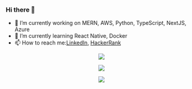 ### Hi there 👋

- 🔭 I’m currently working on MERN, AWS, Python, TypeScript, NextJS, Azure
- 🌱 I’m currently learning React Native, Docker
- 📫 How to reach me:[LinkedIn](https://www.linkedin.com/in/imtiyaz-khan-185a98a2/), [HackerRank](https://www.hackerrank.com/imtiyazkhan458)

<p align="center">
    <img src="https://skillicons.dev/icons?i=aws,firebase,azure,git,selenium,mongodb,graphql,mysql,react,vuejs,expressjs,nodejs,flask,html,css,tailwind,javascript,typescript,python,ruby,java,cs,dotnet&perline=7" />
</p>

<p align="center">
    <img src="https://github-readme-stats.vercel.app/api/top-langs/?username=immy458&theme=dark" />
</p>

<p align="center">
    <img src="https://streak-stats.demolab.com/?user=immy458&theme=dark" />
</p>
